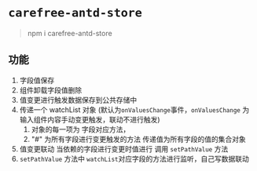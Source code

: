 # `carefree-antd-store`

> npm i carefree-antd-store

## 功能

1. 字段值保存
2. 组件卸载字段值删除
3. 值变更进行触发数据保存到公共存储中
4. 传递一个 watchList 对象 (默认为`onValuesChange`事件，`onValuesChange` 为输入组件内容手动变更触发，联动不进行触发)
   1. 对象的每一项为 字段对应方法，
   2. "#" 为所有字段进行变更触发的方法 传递值为所有字段的值的集合对象
5. 值变更联动 当依赖的字段进行变更时值进行 调用 `setPathValue` 方法
6. `setPathValue` 方法中 `watchList`对应字段的方法进行监听，自己写数据联动
